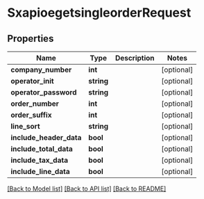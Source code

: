 # SxapioegetsingleorderRequest

## Properties
Name | Type | Description | Notes
------------ | ------------- | ------------- | -------------
**company_number** | **int** |  | [optional] 
**operator_init** | **string** |  | [optional] 
**operator_password** | **string** |  | [optional] 
**order_number** | **int** |  | [optional] 
**order_suffix** | **int** |  | [optional] 
**line_sort** | **string** |  | [optional] 
**include_header_data** | **bool** |  | [optional] 
**include_total_data** | **bool** |  | [optional] 
**include_tax_data** | **bool** |  | [optional] 
**include_line_data** | **bool** |  | [optional] 

[[Back to Model list]](../README.md#documentation-for-models) [[Back to API list]](../README.md#documentation-for-api-endpoints) [[Back to README]](../README.md)


